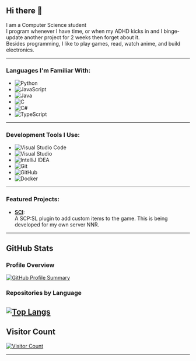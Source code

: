 ## Hi there 👋

I am a Computer Science student  
I program whenever I have time, or when my ADHD kicks in and I binge-update another project for 2 weeks then forget about it.  
Besides programming, I like to play games, read, watch anime, and build electronics.

---

### Languages I'm Familiar With:
- ![Python](https://img.shields.io/badge/Python-%233776AB.svg?&style=for-the-badge&logo=python&logoColor=white)
- ![JavaScript](https://img.shields.io/badge/JavaScript-F7DF1E.svg?&style=for-the-badge&logo=javascript&logoColor=black)
- ![Java](https://img.shields.io/badge/Java-%23ED8B00.svg?&style=for-the-badge&logo=java&logoColor=white)
- ![C](https://img.shields.io/badge/C-00599C.svg?&style=for-the-badge&logo=c&logoColor=white)
- ![C#](https://img.shields.io/badge/C%23-239120.svg?&style=for-the-badge&logo=c-sharp&logoColor=white)
- ![TypeScript](https://img.shields.io/badge/TypeScript-3178C6.svg?&style=for-the-badge&logo=typescript&logoColor=white)

---

### Development Tools I Use:
- ![Visual Studio Code](https://img.shields.io/badge/Visual_Studio_Code-007ACC.svg?&style=for-the-badge&logo=visual-studio-code&logoColor=white)
- ![Visual Studio](https://img.shields.io/badge/Visual_Studio-5C2D91.svg?&style=for-the-badge&logo=visual-studio&logoColor=white)
- ![IntelliJ IDEA](https://img.shields.io/badge/IntelliJ_IDEA-000000.svg?&style=for-the-badge&logo=intellij-idea&logoColor=white)
- ![Git](https://img.shields.io/badge/Git-F05032.svg?&style=for-the-badge&logo=git&logoColor=white)
- ![GitHub](https://img.shields.io/badge/GitHub-181717.svg?&style=for-the-badge&logo=github&logoColor=white)
- ![Docker](https://img.shields.io/badge/Docker-2496ED.svg?&style=for-the-badge&logo=docker&logoColor=white)

---

### Featured Projects:
- **[SCI](https://github.com/Swishhyy/SCI)**:  
  A SCP:SL plugin to add custom items to the game. This is being developed for my own server NNR.

---

## GitHub Stats

### Profile Overview
[![GitHub Profile Summary](https://github-profile-summary-cards.vercel.app/api/cards/profile-details?username=Swishhyy&theme=default)](https://github.com/Swishhyy)

### Repositories by Language
[![Top Langs](https://github-profile-summary-cards.vercel.app/api/cards/repos-per-language?username=Swishhyy&theme=default)](https://github.com/Swishhyy) 
---

## Visitor Count
[![Visitor Count](https://profile-counter.glitch.me/Swishhyy/count.svg)](https://github.com/Swishhyy)

---

